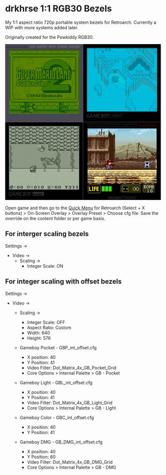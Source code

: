 # drkhrse 1:1 RGB30 Bezels
My 1:1 aspect ratio 720p portable system bezels for Retroarch. Currently a WIP with more systems added later.

Originally created for the Powkiddy RGB30.

![Screenshot](/screenshots/overview.png)

Open game and then go to the [Quick Menu](https://github.com/OnionUI/Onion/wiki/Global-Shortcuts) for Retroarch (Select + X buttons) > On-Screen Overlay > Overlay Preset > Choose cfg file. Save the override on the content folder or per game basis.

## For interger scaling bezels
Settings ->
- Video ->
  - Scaling ->
    - Integer Scale: ON

## For integer scaling with offset bezels
Settings ->
- Video ->
  - Scaling ->
    - Integer Scale: OFF
    - Aspect Ratio: Custom
    - Width: 640
    - Height: 576

  - Gameboy Pocket - GBP_int_offset.cfg
    - X position: 40 
    - Y Position: 41	
    - Video Filter: Dot_Matrix_4x_GB_Pocket_Grid
    - Core Options > Internal Palette > GB - Pocket
		
  - Gameboy Light - GBL_int_offset.cfg
    - X position: 40
    - Y Position: 41
    - Video Filter: Dot_Matrix_4x_GB_Light_Grid
    - Core Options > Internal Palette > GB - Light

  - Gameboy Color - GBC_int_offset.cfg
    - X position: 40
    - Y Position: 41
		
  - Gameboy DMG - GB_DMG_int_offset.cfg
    - X position: 40
    - Y Position: 60
    - Video Filter: Dot_Matrix_4x_GB_DMG_Grid
    - Core Options > Internal Palette > GB - DMG
